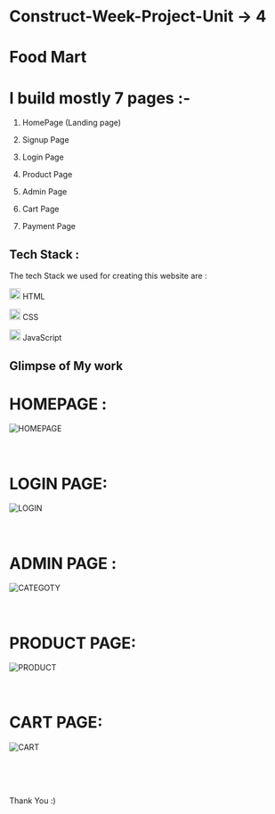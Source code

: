 

# Construct-Week-Project-Unit -> 4


# Food Mart

# I build mostly 7 pages :- 

1. HomePage (Landing page)
 
2. Signup Page

3. Login Page

4. Product Page

5. Admin Page

6. Cart Page

5. Payment Page



## Tech Stack :

The tech Stack we used for creating this website are :

<p ><img src="https://camo.githubusercontent.com/237fc767e09cfe6129076f3e89080a6b5ac5d2ac0ec717880e57435be932ba15/68747470733a2f2f63646e2d69636f6e732d706e672e666c617469636f6e2e636f6d2f3531322f3232362f3232363236392e706e67" width="20/" data-canonical-src="https://cdn-icons-png.flaticon.com/512/226/226269.png" style="max-width: 100%;"> HTML</p>

<p ><img src="https://camo.githubusercontent.com/809a763f1c8f3497709ff0a974bfe7dd11be4dd7a29085645f8e98fbaa4a26e4/68747470733a2f2f63646e2d69636f6e732d706e672e666c617469636f6e2e636f6d2f3531322f3733322f3733323139302e706e67" width="20" data-canonical-src="https://cdn-icons-png.flaticon.com/512/732/732190.png" style="max-width: 100%;"> CSS</p>

<p ><img src="https://camo.githubusercontent.com/77b9ef5fd4b0a13ff3a0b2eccccefb810efe53205f1a2d9b0b8a03604816b825/68747470733a2f2f63646e2d69636f6e732d706e672e666c617469636f6e2e636f6d2f3531322f313139392f313139393132342e706e67" width="20/" data-canonical-src="https://cdn-icons-png.flaticon.com/512/1199/1199124.png" style="max-width: 100%;"> JavaScript</p>
 


## Glimpse of My work
# HOMEPAGE :
![HOMEPAGE](https://github.com/iamdhanashri/delicious-trail-5625/blob/main/Frontend/assets/Screenshot%20(789).png?raw=true)
<br>
<br>
<br>
# LOGIN PAGE:
![LOGIN](https://github.com/iamdhanashri/delicious-trail-5625/blob/main/Frontend/assets/Screenshot%20(793).png?raw=true)
<br>
<br>
<br>
# ADMIN PAGE :
![CATEGOTY](https://github.com/iamdhanashri/delicious-trail-5625/blob/main/Frontend/assets/Screenshot%20(792).png?raw=true)
<br>
<br>
<br>
# PRODUCT PAGE:
![PRODUCT](https://github.com/iamdhanashri/delicious-trail-5625/blob/main/Frontend/assets/Screenshot%20(790).png?raw=true)
<br>
<br>
<br>
# CART PAGE:
![CART](https://github.com/iamdhanashri/delicious-trail-5625/blob/main/Frontend/assets/Screenshot%20(791).png?raw=true)

<br>
<br>
<br>


Thank You :)
